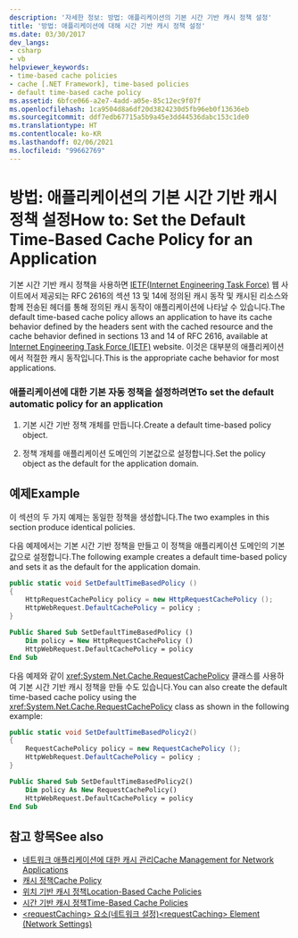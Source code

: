 ```yaml
---
description: '자세한 정보: 방법: 애플리케이션의 기본 시간 기반 캐시 정책 설정'
title: '방법: 애플리케이션에 대해 시간 기반 캐시 정책 설정'
ms.date: 03/30/2017
dev_langs:
- csharp
- vb
helpviewer_keywords:
- time-based cache policies
- cache [.NET Framework], time-based policies
- default time-based cache policy
ms.assetid: 6bfce066-a2e7-4add-a05e-85c12ec9f07f
ms.openlocfilehash: 1ca9504d8a6df20d3824230d5fb96eb0f13636eb
ms.sourcegitcommit: ddf7edb67715a5b9a45e3dd44536dabc153c1de0
ms.translationtype: HT
ms.contentlocale: ko-KR
ms.lasthandoff: 02/06/2021
ms.locfileid: "99662769"
---
```

# <a name="how-to-set-the-default-time-based-cache-policy-for-an-application"></a><span data-ttu-id="f2937-103">방법: 애플리케이션의 기본 시간 기반 캐시 정책 설정</span><span class="sxs-lookup"><span data-stu-id="f2937-103">How to: Set the Default Time-Based Cache Policy for an Application</span></span>

<span data-ttu-id="f2937-104">기본 시간 기반 캐시 정책을 사용하면 [IETF(Internet Engineering Task Force)](https://www.ietf.org/) 웹 사이트에서 제공되는 RFC 2616의 섹션 13 및 14에 정의된 캐시 동작 및 캐시된 리소스와 함께 전송된 헤더를 통해 정의된 캐시 동작이 애플리케이션에 나타날 수 있습니다.</span><span class="sxs-lookup"><span data-stu-id="f2937-104">The default time-based cache policy allows an application to have its cache behavior defined by the headers sent with the cached resource and the cache behavior defined in sections 13 and 14 of RFC 2616, available at [Internet Engineering Task Force (IETF)](https://www.ietf.org/) website.</span></span> <span data-ttu-id="f2937-105">이것은 대부분의 애플리케이션에서 적절한 캐시 동작입니다.</span><span class="sxs-lookup"><span data-stu-id="f2937-105">This is the appropriate cache behavior for most applications.</span></span>  
  
### <a name="to-set-the-default-automatic-policy-for-an-application"></a><span data-ttu-id="f2937-106">애플리케이션에 대한 기본 자동 정책을 설정하려면</span><span class="sxs-lookup"><span data-stu-id="f2937-106">To set the default automatic policy for an application</span></span>  
  
1. <span data-ttu-id="f2937-107">기본 시간 기반 정책 개체를 만듭니다.</span><span class="sxs-lookup"><span data-stu-id="f2937-107">Create a default time-based policy object.</span></span>  
  
2. <span data-ttu-id="f2937-108">정책 개체를 애플리케이션 도메인의 기본값으로 설정합니다.</span><span class="sxs-lookup"><span data-stu-id="f2937-108">Set the policy object as the default for the application domain.</span></span>  
  
## <a name="example"></a><span data-ttu-id="f2937-109">예제</span><span class="sxs-lookup"><span data-stu-id="f2937-109">Example</span></span>  

 <span data-ttu-id="f2937-110">이 섹션의 두 가지 예제는 동일한 정책을 생성합니다.</span><span class="sxs-lookup"><span data-stu-id="f2937-110">The two examples in this section produce identical policies.</span></span>  
  
 <span data-ttu-id="f2937-111">다음 예제에서는 기본 시간 기반 정책을 만들고 이 정책을 애플리케이션 도메인의 기본값으로 설정합니다.</span><span class="sxs-lookup"><span data-stu-id="f2937-111">The following example creates a default time-based policy and sets it as the default for the application domain.</span></span>  
  
```csharp  
public static void SetDefaultTimeBasedPolicy ()  
{  
    HttpRequestCachePolicy policy = new HttpRequestCachePolicy ();  
    HttpWebRequest.DefaultCachePolicy = policy ;  
}  
```  
  
```vb  
Public Shared Sub SetDefaultTimeBasedPolicy ()  
    Dim policy = New HttpRequestCachePolicy ()  
    HttpWebRequest.DefaultCachePolicy = policy  
End Sub  
```  
  
 <span data-ttu-id="f2937-112">다음 예제와 같이 <xref:System.Net.Cache.RequestCachePolicy> 클래스를 사용하여 기본 시간 기반 캐시 정책을 만들 수도 있습니다.</span><span class="sxs-lookup"><span data-stu-id="f2937-112">You can also create the default time-based cache policy using the <xref:System.Net.Cache.RequestCachePolicy> class as shown in the following example:</span></span>  
  
```csharp  
public static void SetDefaultTimeBasedPolicy2()  
{  
    RequestCachePolicy policy = new RequestCachePolicy ();  
    HttpWebRequest.DefaultCachePolicy = policy ;  
}  
```  
  
```vb  
Public Shared Sub SetDefaultTimeBasedPolicy2()  
    Dim policy As New RequestCachePolicy()  
    HttpWebRequest.DefaultCachePolicy = policy  
End Sub  
```  
  
## <a name="see-also"></a><span data-ttu-id="f2937-113">참고 항목</span><span class="sxs-lookup"><span data-stu-id="f2937-113">See also</span></span>

- [<span data-ttu-id="f2937-114">네트워크 애플리케이션에 대한 캐시 관리</span><span class="sxs-lookup"><span data-stu-id="f2937-114">Cache Management for Network Applications</span></span>](cache-management-for-network-applications.md)
- [<span data-ttu-id="f2937-115">캐시 정책</span><span class="sxs-lookup"><span data-stu-id="f2937-115">Cache Policy</span></span>](cache-policy.md)
- [<span data-ttu-id="f2937-116">위치 기반 캐시 정책</span><span class="sxs-lookup"><span data-stu-id="f2937-116">Location-Based Cache Policies</span></span>](location-based-cache-policies.md)
- [<span data-ttu-id="f2937-117">시간 기반 캐시 정책</span><span class="sxs-lookup"><span data-stu-id="f2937-117">Time-Based Cache Policies</span></span>](time-based-cache-policies.md)
- [<span data-ttu-id="f2937-118">\<requestCaching> 요소(네트워크 설정)</span><span class="sxs-lookup"><span data-stu-id="f2937-118">\<requestCaching> Element (Network Settings)</span></span>](../configure-apps/file-schema/network/requestcaching-element-network-settings.md)
